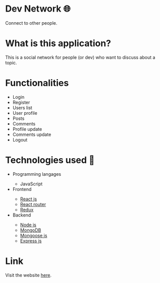 # Dev Network 🌐
Connect to other people.

<h1>What is this application?</h1>
<p>This is a social network for people (or dev) who want to discuss about a topic.</p>

<h1>Functionalities </h1>
<ul>
  <li>Login</li>
  <li>Register</li>
  <li>Users list</li>
  <li>User profile</li>
  <li>Posts</li>
  <li>Comments</li>
  <li>Profile update</li>
  <li>Comments update</li>
  <li>Logout</li>
</ul>

<h1>Technologies used 🤖</h1>
<ul>
  <li>Programming langages</li>
  <ul>
    <li>JavaScript</li>
  </ul>
  <li>Frontend</li>
  <ul>
    <li><a href="https://reactjs.org/">React js</a></li>
    <li><a href="https://reactrouter.com/">React router</a></li>
    <li><a href="https://redux.js.org/">Redux</a></li>
  </ul>
  <li>Backend</li>
  <ul>
    <li><a href="https://nodejs.org/en/">Node js</a></li>
    <li><a href="https://www.mongodb.com/">MongoDB</a></li>
    <li><a href="https://mongoosejs.com/">Mongoose js</a></li>
    <li><a href="https://expressjs.com/">Express js</a></li>
  </ul>
</ul>

<h1>Link</h1>
Visit the website <a href="https://testdevnetwork.herokuapp.com/create-profile">here</a>.
    
